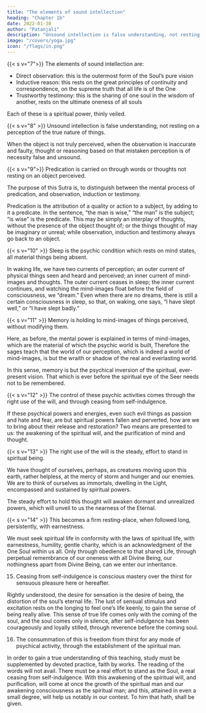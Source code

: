 ```yaml
---
title: "The elements of sound intellection"
heading: "Chapter 1b"
date: 2022-01-30
author: "Patanjali"
description: "Unsound intellection is false understanding, not resting on a perception of the true nature of things"
image: "/covers/yoga.jpg"
icon: "/flags/in.png"
---
```




{{< s v="7">}} The elements of sound intellection are:

- Direct observation: this is the outermost form of the Soul’s pure vision
- Inductive reason: this rests on the great principles of continuity and correspondence, on the supreme truth that all life is of the One
- Trustworthy testimony: this is the sharing of one soul in the wisdom of another, rests on the ultimate oneness of all souls

Each of these is a spiritual power, thinly veiled. 



{{< s v="8" >}} Unsound intellection is false understanding, not resting on a perception of the true nature of things.

When the object is not truly perceived, when the observation is inaccurate and faulty, thought or reasoning based on that mistaken perception is of necessity false and unsound.


{{< s v="9">}} Predication is carried on through words or thoughts not resting on an object perceived.

The purpose of this Sutra is, to distinguish between the mental process of predication, and observation, induction or testimony. 

Predication is the attribution of a quality or action to a subject, by adding to it a predicate. In the sentence, “the man is wise,” “the man” is the subject; “is wise” is the predicate. This may be simply an interplay of thoughts, without the presence of the object thought of; or the things thought of may be imaginary or unreal; while observation, induction and testimony always go back to an object.


{{< s v="10" >}} Sleep is the psychic condition which rests on mind states, all material things being absent.

In waking life, we have two currents of perception; an outer current of physical things seen and heard and perceived; an inner current of mind-images and thoughts. The outer current ceases in sleep; the inner current continues, and watching the mind-images float before the field of consciousness, we “dream.” Even when there are no dreams, there is still a certain consciousness in sleep, so that, on waking, one says, “I have slept well,” or “I have slept badly.”


{{< s v="11" >}} Memory is holding to mind-images of things perceived, without modifying them.

Here, as before, the mental power is explained in terms of mind-images, which are the material of which the psychic world is built, Therefore the sages teach that the world of our perception, which is indeed a world of mind-images, is but the wraith or shadow of the real and everlasting world. 

In this sense, memory is but the psychical inversion of the spiritual, ever-present vision. That which is ever before the spiritual eye of the Seer needs not to be remembered.


{{< s v="12" >}} The control of these psychic activities comes through the right use of the will, and through ceasing from self-indulgence.

If these psychical powers and energies, even such evil things as passion and hate and fear, are but spiritual powers fallen and perverted, how are we to bring about their release and restoration? Two means are presented to us: the awakening of the spiritual will, and the purification of mind and thought.


{{< s v="13" >}} The right use of the will is the steady, effort to stand in spiritual being.

We have thought of ourselves, perhaps, as creatures moving upon this earth, rather helpless, at the mercy of storm and hunger and our enemies. We are to think of ourselves as immortals, dwelling in the Light, encompassed and sustained by spiritual powers. 

The steady effort to hold this thought will awaken dormant and unrealized powers, which will unveil to us the nearness of the Eternal.


{{< s v="14" >}} This becomes a firm resting-place, when followed long, persistently, with earnestness.

We must seek spiritual life in conformity with the laws of spiritual life, with earnestness, humility, gentle charity, which is an acknowledgment of the One Soul within us all. Only through obedience to that shared Life, through perpetual remembrance of our oneness with all Divine Being, our nothingness apart from Divine Being, can we enter our inheritance.

15. Ceasing from self-indulgence is conscious mastery over the thirst for sensuous pleasure here or hereafter.

Rightly understood, the desire for sensation is the desire of being, the distortion of the soul’s eternal life. The lust of sensual stimulus and excitation rests on the longing to feel one’s life keenly, to gain the sense of being really alive. This sense of true life comes only with the coming of the soul, and the soul comes only in silence, after self-indulgence has been courageously and loyally stilled, through reverence before the coming soul.

16. The consummation of this is freedom from thirst for any mode of psychical activity, through the establishment of the spiritual man.

In order to gain a true understanding of this teaching, study must be supplemented by devoted practice, faith by works. The reading of the words will not avail. There must be a real effort to stand as the Soul, a real ceasing from self-indulgence. With this awakening of the spiritual will, and purification, will come at once the growth of the spiritual man and our awakening consciousness as the spiritual man; and this, attained in even a small degree, will help us notably in our contest. To him that hath, shall be given.

